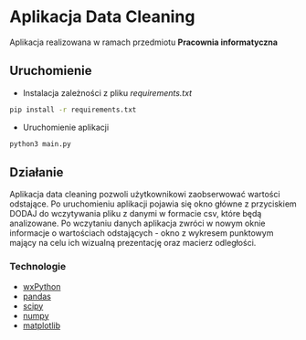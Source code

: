 # Aplikacja Data Cleaning

Aplikacja realizowana w ramach przedmiotu **Pracownia informatyczna**

## Uruchomienie

- Instalacja zależności z pliku *requirements.txt*

```bash
pip install -r requirements.txt
```

- Uruchomienie aplikacji

```bash
python3 main.py
```

## Działanie

Aplikacja data cleaning pozwoli użytkownikowi zaobserwować wartości odstające. Po uruchomieniu aplikacji pojawia się okno główne z przyciskiem DODAJ do wczytywania pliku z danymi w formacie csv, które będą analizowane.
Po wczytaniu danych aplikacja zwróci w nowym oknie informacje o wartościach odstających - okno z wykresem punktowym mający na celu ich wizualną prezentację oraz macierz odległości.


### Technologie
- [wxPython](https://docs.wxpython.org/)
- [pandas](https://pandas.pydata.org/docs/)
- [scipy](https://docs.scipy.org/doc/scipy/)
- [numpy](https://numpy.org/doc/)
- [matplotlib](https://matplotlib.org/)

